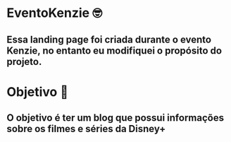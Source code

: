 # EventoKenzie 🤓
## Essa landing page foi criada durante o evento Kenzie, no entanto eu modifiquei o propósito do projeto.

# Objetivo 🎯
## O objetivo é ter um blog que possui informações sobre os filmes e séries da Disney+

